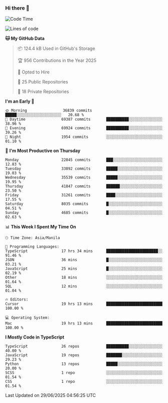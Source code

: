 ### Hi there 👋

<!--START_SECTION:waka-->
![Code Time](http://img.shields.io/badge/Code%20Time-1%2C880%20hrs%2022%20mins-blue)

![Lines of code](https://img.shields.io/badge/From%20Hello%20World%20I%27ve%20Written-67.6%20million%20lines%20of%20code-blue)

**🐱 My GitHub Data** 

> 📦 124.4 kB Used in GitHub's Storage 
 > 
> 🏆 956 Contributions in the Year 2025
 > 
> 💼 Opted to Hire
 > 
> 📜 25 Public Repositories 
 > 
> 🔑 18 Private Repositories 
 > 
**I'm an Early 🐤** 

```text
🌞 Morning                36839 commits       █████░░░░░░░░░░░░░░░░░░░░   20.68 % 
🌆 Daytime                69387 commits       ██████████░░░░░░░░░░░░░░░   38.96 % 
🌃 Evening                69924 commits       ██████████░░░░░░░░░░░░░░░   39.26 % 
🌙 Night                  1954 commits        ░░░░░░░░░░░░░░░░░░░░░░░░░   01.10 % 
```
📅 **I'm Most Productive on Thursday** 

```text
Monday                   22845 commits       ███░░░░░░░░░░░░░░░░░░░░░░   12.83 % 
Tuesday                  33892 commits       █████░░░░░░░░░░░░░░░░░░░░   19.03 % 
Wednesday                35539 commits       █████░░░░░░░░░░░░░░░░░░░░   19.95 % 
Thursday                 41847 commits       ██████░░░░░░░░░░░░░░░░░░░   23.50 % 
Friday                   31261 commits       ████░░░░░░░░░░░░░░░░░░░░░   17.55 % 
Saturday                 8035 commits        █░░░░░░░░░░░░░░░░░░░░░░░░   04.51 % 
Sunday                   4685 commits        █░░░░░░░░░░░░░░░░░░░░░░░░   02.63 % 
```


📊 **This Week I Spent My Time On** 

```text
🕑︎ Time Zone: Asia/Manila

💬 Programming Languages: 
TypeScript               17 hrs 34 mins      ███████████████████████░░   91.46 % 
JSON                     36 mins             █░░░░░░░░░░░░░░░░░░░░░░░░   03.21 % 
JavaScript               25 mins             █░░░░░░░░░░░░░░░░░░░░░░░░   02.19 % 
Other                    18 mins             ░░░░░░░░░░░░░░░░░░░░░░░░░   01.64 % 
SQL                      12 mins             ░░░░░░░░░░░░░░░░░░░░░░░░░   01.04 % 

🔥 Editors: 
Cursor                   19 hrs 13 mins      █████████████████████████   100.00 % 

💻 Operating System: 
Mac                      19 hrs 13 mins      █████████████████████████   100.00 % 
```

**I Mostly Code in TypeScript** 

```text
TypeScript               26 repos            ██████████░░░░░░░░░░░░░░░   40.00 % 
JavaScript               19 repos            ███████░░░░░░░░░░░░░░░░░░   29.23 % 
Python                   13 repos            █████░░░░░░░░░░░░░░░░░░░░   20.00 % 
SCSS                     1 repo              ░░░░░░░░░░░░░░░░░░░░░░░░░   01.54 % 
CSS                      1 repo              ░░░░░░░░░░░░░░░░░░░░░░░░░   01.54 % 
```




 Last Updated on 29/06/2025 04:56:25 UTC
<!--END_SECTION:waka-->
